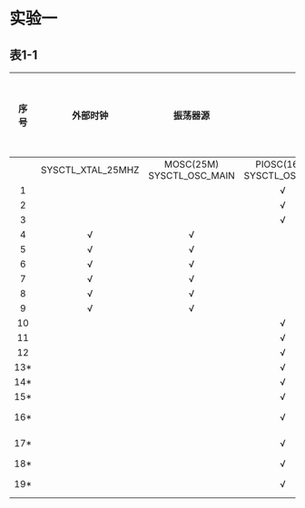 # 实验一

## 表1-1

|     序号    |     外部时钟    |     振荡器源    |  |     系统时钟源    |  |     PLL VCO频率    |  |     希望设定的系统时钟频率（MHz）    |     DEBUG 观测到的时钟频率数值(MHz)    |     USR_SW1-PJ0 为释放状态下，示波器观测的PF0 信号频率(Hz)    |
|:-:|:-:|:-:|:-:|:-:|:-:|:-:|:-:|:-:|:-:|:-:|
|  |     SYSCTL_XTAL_25MHZ    |     MOSC(25M)     SYSCTL_OSC_MAIN    |     PIOSC(16M)     SYSCTL_OSC_INT    |     SYSCTL_USE_PLL    |     SYSCTL_USE_OSC    |     SYSCTL_CFG_VCO_320    |     SYSCTL_CFG_VCO_480    |  |  |  |
|     1    |          |          |     √    |          |     √    |          |          |     16    |     16    |          |
|     2    |          |          |     √    |          |     √    |          |          |     12    |     16    |          |
|     3    |          |          |     √    |          |     √    |          |          |     8    |     8    |          |
|     4    |     √    |     √    |          |          |     √    |          |          |     25    |     25    |          |
|     5    |     √    |     √    |          |          |     √    |          |          |     12    |     12.5    |          |
|     6    |     √    |     √    |          |          |     √    |          |          |     1    |     1    |          |
|     7    |     √    |     √    |          |     √    |          |          |     √    |     25    |     24    |          |
|     8    |     √    |     √    |          |     √    |          |          |     √    |     20    |     20    |          |
|     9    |     √    |     √    |          |     √    |          |          |     √    |     8    |     8    |          |
|     10    |          |          |     √    |     √    |          |          |     √    |     20    |     20    |          |
|     11    |          |          |     √    |     √    |          |          |     √    |     8    |     8    |          |
|     12    |          |          |     √    |     √    |          |          |     √    |     1    |     15    |          |
|     13*    |          |          |     √    |          |     √    |          |          |     4    |     4    |          |
|     14*    |          |          |     √    |          |     √    |          |          |     3    |     3.2    |          |
|     15*    |          |          |     √    |          |     √    |          |          |     2    |     2    |          |
|     16*    |          |          |     √    |          |     √    |          |          |     1.1    |     1.142 857    |          |
|     17*    |          |          |     √    |          |     √    |          |          |     1.000 001    |     1.066 666    |          |
|     18*    |          |          |     √    |     √    |          |          |     √    |     2    |     10    |          |
|     19*    |          |          |     √    |     √    |          |          |     √    |     4    |     8.571 428    |          |
